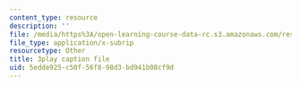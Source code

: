 ```yaml
---
content_type: resource
description: ''
file: /media/https%3A/open-learning-course-data-rc.s3.amazonaws.com/res-6-012-introduction-to-probability-spring-2018/5edde925c50f56f898d3bd941b08cf9d_zW1_iugJvF0.vtt
file_type: application/x-subrip
resourcetype: Other
title: 3play caption file
uid: 5edde925-c50f-56f8-98d3-bd941b08cf9d
---
```

